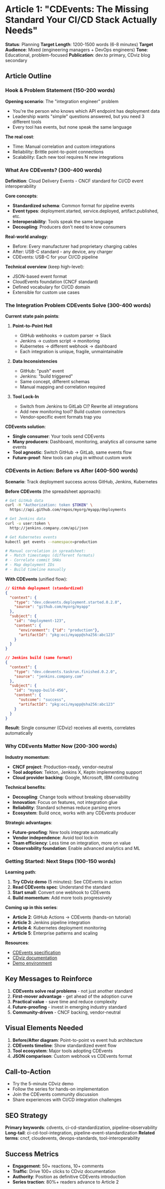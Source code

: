 # Article 1: "CDEvents: The Missing Standard Your CI/CD Stack Actually Needs"

**Status**: Planning
**Target Length**: 1200-1500 words (6-8 minutes)
**Target Audience**: Mixed (engineering managers + DevOps engineers)
**Tone**: Educational, problem-focused
**Publication**: dev.to primary, CDviz blog secondary

## Article Outline

### Hook & Problem Statement (150-200 words)

**Opening scenario**: The "integration engineer" problem

- You're the person who knows which API endpoint has deployment data
- Leadership wants "simple" questions answered, but you need 3 different tools
- Every tool has events, but none speak the same language

**The real cost**:

- Time: Manual correlation and custom integrations
- Reliability: Brittle point-to-point connections
- Scalability: Each new tool requires N new integrations

### What Are CDEvents? (300-400 words)

**Definition**: Cloud Delivery Events - CNCF standard for CI/CD event interoperability

**Core concepts**:

- **Standardized schema**: Common format for pipeline events
- **Event types**: deployment.started, service.deployed, artifact.published, etc.
- **Interoperability**: Tools speak the same language
- **Decoupling**: Producers don't need to know consumers

**Real-world analogy**:

- Before: Every manufacturer had proprietary charging cables
- After: USB-C standard - any device, any charger
- CDEvents: USB-C for your CI/CD pipeline

**Technical overview** (keep high-level):

- JSON-based event format
- CloudEvents foundation (CNCF standard)
- Defined vocabulary for CI/CD domain
- Extensible for custom use cases

### The Integration Problem CDEvents Solve (300-400 words)

**Current state pain points**:

1. **Point-to-Point Hell**
   - GitHub webhooks → custom parser → Slack
   - Jenkins → custom script → monitoring
   - Kubernetes → different webhook → dashboard
   - Each integration is unique, fragile, unmaintainable

2. **Data Inconsistencies**
   - GitHub: "push" event
   - Jenkins: "build triggered"
   - Same concept, different schemas
   - Manual mapping and correlation required

3. **Tool Lock-In**
   - Switch from Jenkins to GitLab CI? Rewrite all integrations
   - Add new monitoring tool? Build custom connectors
   - Vendor-specific event formats trap you

**CDEvents solution**:

- **Single consumer**: Your tools send CDEvents
- **Many producers**: Dashboard, monitoring, analytics all consume same events
- **Tool agnostic**: Switch GitHub → GitLab, same events flow
- **Future-proof**: New tools can plug in without custom work

### CDEvents in Action: Before vs After (400-500 words)

**Scenario**: Track deployment success across GitHub, Jenkins, Kubernetes

**Before CDEvents** (the spreadsheet approach):

```bash
# Get GitHub data
curl -H "Authorization: token $TOKEN" \
  https://api.github.com/repos/myorg/myapp/deployments

# Get Jenkins data
curl -u user:token \
  http://jenkins.company.com/api/json

# Get Kubernetes events
kubectl get events --namespace=production

# Manual correlation in spreadsheet:
# - Match timestamps (different formats)
# - Correlate commit SHAs
# - Map deployment IDs
# - Build timeline manually
```

**With CDEvents** (unified flow):

```json
// GitHub deployment (standardized)
{
  "context": {
    "type": "dev.cdevents.deployment.started.0.2.0",
    "source": "github.com/myorg/myapp"
  },
  "subject": {
    "id": "deployment-123",
    "content": {
      "environment": {"id": "production"},
      "artifactId": "pkg:oci/myapp@sha256:abc123"
    }
  }
}

// Jenkins build (same format)
{
  "context": {
    "type": "dev.cdevents.taskrun.finished.0.2.0",
    "source": "jenkins.company.com"
  },
  "subject": {
    "id": "myapp-build-456",
    "content": {
      "outcome": "success",
      "artifactId": "pkg:oci/myapp@sha256:abc123"
    }
  }
}
```

**Result**: Single consumer (CDviz) receives all events, correlates automatically

### Why CDEvents Matter Now (200-300 words)

**Industry momentum**:

- **CNCF project**: Production-ready, vendor-neutral
- **Tool adoption**: Tekton, Jenkins X, Keptn implementing support
- **Cloud provider backing**: Google, Microsoft, IBM contributing

**Technical benefits**:

- **Decoupling**: Change tools without breaking observability
- **Innovation**: Focus on features, not integration glue
- **Reliability**: Standard schemas reduce parsing errors
- **Ecosystem**: Build once, works with any CDEvents producer

**Strategic advantages**:

- **Future-proofing**: New tools integrate automatically
- **Vendor independence**: Avoid tool lock-in
- **Team efficiency**: Less time on integration, more on value
- **Observability foundation**: Enable advanced analytics and ML

### Getting Started: Next Steps (100-150 words)

**Learning path**:

1. **Try CDviz demo** (5 minutes): See CDEvents in action
2. **Read CDEvents spec**: Understand the standard
3. **Start small**: Convert one webhook to CDEvents
4. **Build momentum**: Add more tools progressively

**Coming up in this series**:

- **Article 2**: GitHub Actions → CDEvents (hands-on tutorial)
- **Article 3**: Jenkins pipeline integration
- **Article 4**: Kubernetes deployment monitoring
- **Article 5**: Enterprise patterns and scaling

**Resources**:

- [CDEvents specification](https://cdevents.dev)
- [CDviz documentation](https://cdviz.dev)
- [Demo environment](https://github.com/cdviz-dev/cdviz)

## Key Messages to Reinforce

1. **CDEvents solve real problems** - not just another standard
2. **First-mover advantage** - get ahead of the adoption curve
3. **Practical value** - save time and reduce complexity
4. **Future-proofing** - invest in emerging industry standard
5. **Community-driven** - CNCF backing, vendor-neutral

## Visual Elements Needed

1. **Before/After diagram**: Point-to-point vs event hub architecture
2. **CDEvents timeline**: Show standardized event flow
3. **Tool ecosystem**: Major tools adopting CDEvents
4. **JSON comparison**: Custom webhook vs CDEvents format

## Call-to-Action

- Try the 5-minute CDviz demo
- Follow the series for hands-on implementation
- Join the CDEvents community discussion
- Share experiences with CI/CD integration challenges

## SEO Strategy

**Primary keywords**: cdvents, ci-cd-standardization, pipeline-observability
**Long-tail**: ci-cd-tool-integration, pipeline-event-standardization
**Related terms**: cncf, cloudevents, devops-standards, tool-interoperability

## Success Metrics

- **Engagement**: 50+ reactions, 10+ comments
- **Traffic**: Drive 100+ clicks to CDviz documentation
- **Authority**: Position as definitive CDEvents introduction
- **Series traction**: 80%+ readers advance to Article 2
